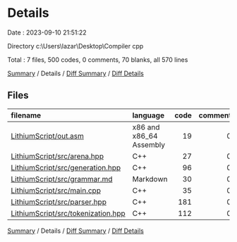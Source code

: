 # Details

Date : 2023-09-10 21:51:22

Directory c:\\Users\\lazar\\Desktop\\Compiler cpp

Total : 7 files,  500 codes, 0 comments, 70 blanks, all 570 lines

[Summary](results.md) / Details / [Diff Summary](diff.md) / [Diff Details](diff-details.md)

## Files
| filename | language | code | comment | blank | total |
| :--- | :--- | ---: | ---: | ---: | ---: |
| [LithiumScript/out.asm](/LithiumScript/out.asm) | x86 and x86_64 Assembly | 19 | 0 | 1 | 20 |
| [LithiumScript/src/arena.hpp](/LithiumScript/src/arena.hpp) | C++ | 27 | 0 | 7 | 34 |
| [LithiumScript/src/generation.hpp](/LithiumScript/src/generation.hpp) | C++ | 96 | 0 | 17 | 113 |
| [LithiumScript/src/grammar.md](/LithiumScript/src/grammar.md) | Markdown | 30 | 0 | 0 | 30 |
| [LithiumScript/src/main.cpp](/LithiumScript/src/main.cpp) | C++ | 35 | 0 | 10 | 45 |
| [LithiumScript/src/parser.hpp](/LithiumScript/src/parser.hpp) | C++ | 181 | 0 | 25 | 206 |
| [LithiumScript/src/tokenization.hpp](/LithiumScript/src/tokenization.hpp) | C++ | 112 | 0 | 10 | 122 |

[Summary](results.md) / Details / [Diff Summary](diff.md) / [Diff Details](diff-details.md)